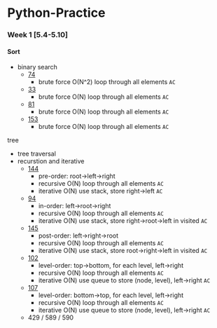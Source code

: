 # Python-Practice

### Week 1 [5.4-5.10]
#### Sort
- binary search		
  - [74](https://leetcode.com/problems/search-a-2d-matrix/)
    - brute force O(N^2) loop through all elements `AC`
  - [33](https://leetcode.com/problems/search-in-rotated-sorted-array/submissions/)
    - brute force O(N) loop through all elements `AC`
  - [81](https://leetcode.com/problems/search-in-rotated-sorted-array-ii/submissions/)
    - brute force O(N) loop through all elements `AC`
  - [153](https://leetcode.com/problems/find-minimum-in-rotated-sorted-array/)
    - brute force O(N) loop through all elements `AC`

tree
- tree traversal 
- recurstion and iterative
  - [144](https://leetcode.com/problems/binary-tree-preorder-traversal/)
    - pre-order: root->left->right
    - recursive O(N) loop through all elements `AC`
    - iterative O(N) use stack, store right->left `AC`  
  - [94](https://leetcode.com/problems/binary-tree-inorder-traversal/)
    - in-order: left->root->right
    - recursive O(N) loop through all elements `AC`
    - iterative O(N) use stack, store right->root->left in visited `AC`
  - [145](https://leetcode.com/problems/binary-tree-postorder-traversal/)
    - post-order: left->right->root
    - recursive O(N) loop through all elements `AC`
    - iterative O(N) use stack, store root->right->left in visited `AC`
  - [102](https://leetcode.com/problems/binary-tree-level-order-traversal/)
    - level-order: top->bottom, for each level, left->right
    - recursive O(N) loop through all elements `AC`
    - iterative O(N) use queue to store (node, level), left->right `AC`
  - [107](https://leetcode.com/problems/binary-tree-level-order-traversal-ii/)
    - level-order: bottom->top, for each level, left->right
    - recursive O(N) loop through all elements `AC`
    - iterative O(N) use queue to store (node, level), left->right `AC`
  - 429 / 589 / 590 



